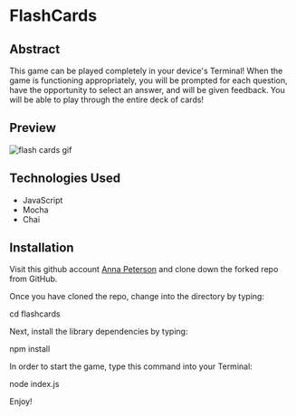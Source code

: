 # FlashCards

## Abstract

This game can be played completely in your device's Terminal! When the game is functioning appropriately, you will be prompted for each question, have the opportunity to select an answer, and will be given feedback. You will be able to play through the entire deck of cards!

## Preview

![flash cards gif](https://media.giphy.com/media/1zkb1q58eTiTH6D7wc/giphy.gif)

## Technologies Used

- JavaScript
- Mocha
- Chai

## Installation

Visit this github account [Anna Peterson](https://github.com/annapete) and clone down the forked repo from GitHub.

Once you have cloned the repo, change into the directory by typing:

cd flashcards

Next, install the library dependencies by typing:

npm install

In order to start the game, type this command into your Terminal:

node index.js


Enjoy!